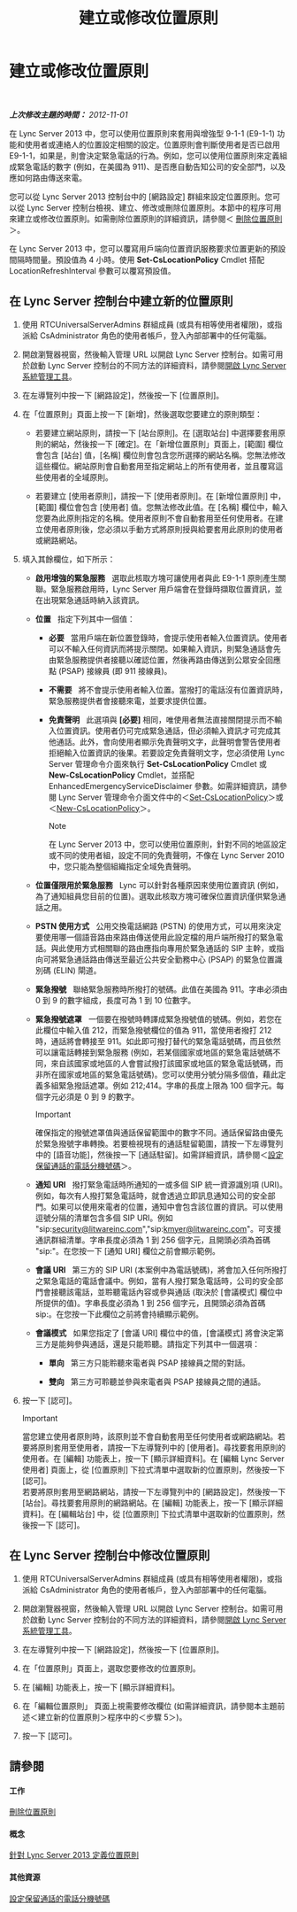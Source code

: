 ﻿---
title: 建立或修改位置原則
TOCTitle: 建立或修改位置原則
ms:assetid: 10338418-4da4-42df-b231-f52098c08dae
ms:mtpsurl: https://technet.microsoft.com/zh-tw/library/JJ687971(v=OCS.15)
ms:contentKeyID: 49889942
ms.date: 08/10/2015
mtps_version: v=OCS.15
ms.translationtype: HT
---

# 建立或修改位置原則

 

_**上次修改主題的時間：** 2012-11-01_

在 Lync Server 2013 中，您可以使用位置原則來套用與增強型 9-1-1 (E9-1-1) 功能和使用者或連絡人的位置設定相關的設定。位置原則會判斷使用者是否已啟用 E9-1-1，如果是，則會決定緊急電話的行為。例如，您可以使用位置原則來定義組成緊急電話的數字 (例如，在美國為 911)、是否應自動告知公司的安全部門，以及應如何路由傳送來電。

您可以從 Lync Server 2013 控制台中的 \[網路設定\] 群組來設定位置原則。您可以從 Lync Server 控制台檢視、建立、修改或刪除位置原則。本節中的程序可用來建立或修改位置原則。如需刪除位置原則的詳細資訊，請參閱＜ [刪除位置原則](lync-server-2013-deleting-a-location-policy.md)＞。

在 Lync Server 2013 中，您可以覆寫用戶端向位置資訊服務要求位置更新的預設間隔時間量。預設值為 4 小時。使用 **Set-CsLocationPolicy** Cmdlet 搭配 LocationRefreshInterval 參數可以覆寫預設值。

## 在 Lync Server 控制台中建立新的位置原則

1.  使用 RTCUniversalServerAdmins 群組成員 (或具有相等使用者權限)，或指派給 CsAdministrator 角色的使用者帳戶，登入內部部署中的任何電腦。

2.  開啟瀏覽器視窗，然後輸入管理 URL 以開啟 Lync Server 控制台。如需可用於啟動 Lync Server 控制台的不同方法的詳細資料，請參閱[開啟 Lync Server 系統管理工具](lync-server-2013-open-lync-server-administrative-tools.md)。

3.  在左導覽列中按一下 \[網路設定\]，然後按一下 \[位置原則\]。

4.  在「位置原則」頁面上按一下 \[新增\]，然後選取您要建立的原則類型：
    
      - 若要建立網站原則，請按一下 \[站台原則\]。在 \[選取站台\] 中選擇要套用原則的網站，然後按一下 \[確定\]。在「新增位置原則」頁面上，\[範圍\] 欄位會包含 \[站台\] 值，\[名稱\] 欄位則會包含您所選擇的網站名稱。您無法修改這些欄位。網站原則會自動套用至指定網站上的所有使用者，並且覆寫這些使用者的全域原則。
    
      - 若要建立 \[使用者原則\]，請按一下 \[使用者原則\]。在 \[新增位置原則\] 中，\[範圍\] 欄位會包含 \[使用者\] 值。您無法修改此值。在 \[名稱\] 欄位中，輸入您要為此原則指定的名稱。使用者原則不會自動套用至任何使用者。在建立使用者原則後，您必須以手動方式將原則授與給要套用此原則的使用者或網路網站。

5.  填入其餘欄位，如下所示：
    
      - **啟用增強的緊急服務**   選取此核取方塊可讓使用者與此 E9-1-1 原則產生關聯。緊急服務啟用時，Lync Server 用戶端會在登錄時擷取位置資訊，並在出現緊急通話時納入該資訊。
    
      - **位置**   指定下列其中一個值：
        
          - **必要**   當用戶端在新位置登錄時，會提示使用者輸入位置資訊。使用者可以不輸入任何資訊而將提示關閉。如果輸入資訊，則緊急通話會先由緊急服務提供者接聽以確認位置，然後再路由傳送到公眾安全回應點 (PSAP) 接線員 (即 911 接線員)。
        
          - **不需要**   將不會提示使用者輸入位置。當撥打的電話沒有位置資訊時，緊急服務提供者會接聽來電，並要求提供位置。
        
          - **免責聲明**   此選項與 **\[必要\]** 相同，唯使用者無法直接關閉提示而不輸入位置資訊。使用者仍可完成緊急通話，但必須輸入資訊才可完成其他通話。此外，會向使用者顯示免責聲明文字，此聲明會警告使用者拒絕輸入位置資訊的後果。若要設定免責聲明文字，您必須使用 Lync Server 管理命令介面來執行 **Set-CsLocationPolicy** Cmdlet 或 **New-CsLocationPolicy** Cmdlet，並搭配 EnhancedEmergencyServiceDisclaimer 參數。如需詳細資訊，請參閱 Lync Server 管理命令介面文件中的＜[Set-CsLocationPolicy](https://docs.microsoft.com/en-us/powershell/module/skype/Set-CsLocationPolicy)＞或＜[New-CsLocationPolicy](https://docs.microsoft.com/en-us/powershell/module/skype/New-CsLocationPolicy)＞。
            
            > [!NOTE]  
            > 在 Lync Server 2013 中，您可以使用位置原則，針對不同的地區設定或不同的使用者組，設定不同的免責聲明，不像在 Lync Server 2010 中，您只能為整個組織指定全域免責聲明。
            
    
      - **位置僅限用於緊急服務**   Lync 可以針對各種原因來使用位置資訊 (例如，為了通知組員您目前的位置)。選取此核取方塊可確保位置資訊僅供緊急通話之用。
    
      - **PSTN 使用方式**   公用交換電話網路 (PSTN) 的使用方式，可以用來決定要使用哪一個語音路由來路由傳送使用此設定檔的用戶端所撥打的緊急電話。與此使用方式相關聯的路由應指向專用於緊急通話的 SIP 主幹，或指向可將緊急通話路由傳送至最近公共安全勤務中心 (PSAP) 的緊急位置識別碼 (ELIN) 閘道。
    
      - **緊急撥號**   聯絡緊急服務時所撥打的號碼。此值在美國為 911。字串必須由 0 到 9 的數字組成，長度可為 1 到 10 位數字。
    
      - **緊急撥號遮罩**   一個要在撥號時轉譯成緊急撥號值的號碼。例如，若您在此欄位中輸入值 212，而緊急撥號欄位的值為 911，當使用者撥打 212 時，通話將會轉接至 911。如此即可撥打替代的緊急電話號碼，而且依然可以讓電話轉接到緊急服務 (例如，若某個國家或地區的緊急電話號碼不同，來自該國家或地區的人會嘗試撥打該國家或地區的緊急電話號碼，而非所在國家或地區的緊急電話號碼)。您可以使用分號分隔多個值，藉此定義多組緊急撥話遮罩。例如 212;414。字串的長度上限為 100 個字元。每個字元必須是 0 到 9 的數字。
        
        > [!IMPORTANT]  
        > 確保指定的撥號遮罩值與通話保留範圍中的數字不同。通話保留路由優先於緊急撥號字串轉換。若要檢視現有的通話駐留範圍，請按一下左導覽列中的 [語音功能]，然後按一下 [通話駐留]。如需詳細資訊，請參閱＜<a href="lync-server-2013-configure-phone-number-extensions-for-parking-calls.md">設定保留通話的電話分機號碼</a>＞。
        
    
      - **通知 URI**   撥打緊急電話時所通知的一或多個 SIP 統一資源識別項 (URI)。例如，每次有人撥打緊急電話時，就會透過立即訊息通知公司的安全部門。如果可以使用來電者的位置，通知中會包含該位置的資訊。可以使用逗號分隔的清單包含多個 SIP URI。例如 "sip:security@litwareinc.com","sip:kmyer@litwareinc.com"。可支援通訊群組清單。字串長度必須為 1 到 256 個字元，且開頭必須為首碼 "sip:"。在您按一下 \[通知 URI\] 欄位之前會顯示範例。
    
      - **會議 URI**   第三方的 SIP URI (本案例中為電話號碼)，將會加入任何所撥打之緊急電話的電話會議中。例如，當有人撥打緊急電話時，公司的安全部門會接聽該電話，並聆聽電話內容或參與通話 (取決於 \[會議模式\] 欄位中所提供的值)。字串長度必須為 1 到 256 個字元，且開頭必須為首碼 sip:。在您按一下此欄位之前將會持續顯示範例。
    
      - **會議模式**   如果您指定了 \[會議 URI\] 欄位中的值，\[會議模式\] 將會決定第三方是能夠參與通話，還是只能聆聽。請指定下列其中一個選項：
        
          - **單向**   第三方只能聆聽來電者與 PSAP 接線員之間的對話。
        
          - **雙向**   第三方可聆聽並參與來電者與 PSAP 接線員之間的通話。

6.  按一下 \[認可\]。
    
    > [!IMPORTANT]  
    > 當您建立使用者原則時，該原則並不會自動套用至任何使用者或網路網站。若要將原則套用至使用者，請按一下左導覽列中的 [使用者]。尋找要套用原則的使用者。在 [編輯] 功能表上，按一下 [顯示詳細資料]。在 [編輯 Lync Server 使用者] 頁面上，從 [位置原則] 下拉式清單中選取新的位置原則，然後按一下 [認可]。<br />
    > 若要將原則套用至網路網站，請按一下左導覽列中的 [網路設定]，然後按一下 [站台]。尋找要套用原則的網路網站。在 [編輯] 功能表上，按一下 [顯示詳細資料]。在 [編輯站台] 中，從 [位置原則] 下拉式清單中選取新的位置原則，然後按一下 [認可]。


## 在 Lync Server 控制台中修改位置原則

1.  使用 RTCUniversalServerAdmins 群組成員 (或具有相等使用者權限)，或指派給 CsAdministrator 角色的使用者帳戶，登入內部部署中的任何電腦。

2.  開啟瀏覽器視窗，然後輸入管理 URL 以開啟 Lync Server 控制台。如需可用於啟動 Lync Server 控制台的不同方法的詳細資料，請參閱[開啟 Lync Server 系統管理工具](lync-server-2013-open-lync-server-administrative-tools.md)。

3.  在左導覽列中按一下 \[網路設定\]，然後按一下 \[位置原則\]。

4.  在「位置原則」頁面上，選取您要修改的位置原則。

5.  在 \[編輯\] 功能表上，按一下 \[顯示詳細資料\]。

6.  在「編輯位置原則」 頁面上視需要修改欄位 (如需詳細資訊，請參閱本主題前述＜建立新的位置原則＞程序中的＜步驟 5＞)。

7.  按一下 \[認可\]。

## 請參閱

#### 工作

[刪除位置原則](lync-server-2013-deleting-a-location-policy.md)  

#### 概念

[針對 Lync Server 2013 定義位置原則](lync-server-2013-defining-the-location-policy.md)  

#### 其他資源

[設定保留通話的電話分機號碼](lync-server-2013-configure-phone-number-extensions-for-parking-calls.md)

